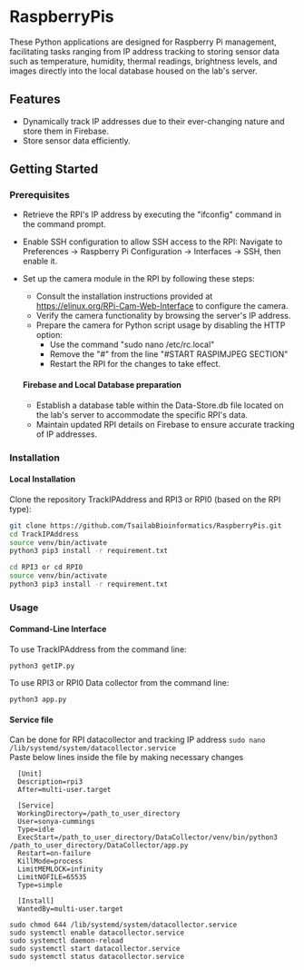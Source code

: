 # RaspberryPis
These Python applications are designed for Raspberry Pi management, facilitating tasks ranging from IP address tracking to storing sensor data such as temperature, humidity, thermal readings, brightness levels, and images directly into the local database housed on the lab's server.

## Features
- Dynamically track IP addresses due to their ever-changing nature and store them in Firebase.
- Store sensor data efficiently.

## Getting Started

### Prerequisites 
- Retrieve the RPI's IP address by executing the "ifconfig" command in the command prompt.
- Enable SSH configuration to allow SSH access to the RPI: Navigate to Preferences -> Raspberry Pi Configuration -> Interfaces -> SSH, then enable it.
- Set up the camera module in the RPI by following these steps:
  - Consult the installation instructions provided at https://elinux.org/RPi-Cam-Web-Interface to configure the camera.
  - Verify the camera functionality by browsing the server's IP address.
  - Prepare the camera for Python script usage by disabling the HTTP option:
    - Use the command "sudo nano /etc/rc.local"
    - Remove the "#" from the line "#START RASPIMJPEG SECTION"
    - Restart the RPI for the changes to take effect.
   
  #### Firebase and Local Database preparation
  - Establish a database table within the Data-Store.db file located on the lab's server to accommodate the specific RPI's data.
  - Maintain updated RPI details on Firebase to ensure accurate tracking of IP addresses.
 

### Installation

#### Local Installation
Clone the repository TrackIPAddress and RPI3 or RPI0 (based on the RPI type):
```bash
git clone https://github.com/TsailabBioinformatics/RaspberryPis.git
cd TrackIPAddress
source venv/bin/activate
python3 pip3 install -r requirement.txt

cd RPI3 or cd RPI0
source venv/bin/activate
python3 pip3 install -r requirement.txt

```

### Usage
#### Command-Line Interface
To use TrackIPAddress from the command line:
```
python3 getIP.py
```
To use RPI3 or RPI0 Data collector from the command line:
```
python3 app.py
```

#### Service file
Can be done for RPI datacollector and tracking IP address 
`sudo nano /lib/systemd/system/datacollector.service` \
Paste below lines inside the file by making necessary changes 

```
  [Unit] 
  Description=rpi3 
  After=multi-user.target 

  [Service] 
  WorkingDirectory=/path_to_user_directory 
  User=sonya-cummings 
  Type=idle 
  ExecStart=/path_to_user_directory/DataCollector/venv/bin/python3 /path_to_user_directory/DataCollector/app.py 
  Restart=on-failure 
  KillMode=process 
  LimitMEMLOCK=infinity 
  LimitNOFILE=65535 
  Type=simple 

  [Install] 
  WantedBy=multi-user.target
```

`sudo chmod 644 /lib/systemd/system/datacollector.service` \
`sudo systemctl enable datacollector.service` \
`sudo systemctl daemon-reload` \
`sudo systemctl start datacollector.service` \
`sudo systemctl status datacollector.service` 

